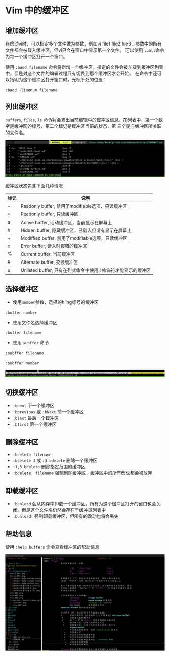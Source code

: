 # Vim 中的缓冲区

##  增加缓冲区

在启动vi时，可以指定多个文件做为参数，例如vi file1 file2 file3，参数中的所有文件都会被载入缓冲区，但vi只会在窗口中显示第一个文件。
可以使用 `:ball`命令为每一个缓冲区打开一个窗口。

使用 `:badd filename` 命令将新增一个缓冲区。指定的文件会被加载到缓冲区列表中，但是对这个文件的编辑过程只有切换到那个缓冲区才会开始。
在命令中还可以指明为这个缓冲区打开窗口时，光标所处的位置：

```
:badd +linenum filename
```

## 列出缓冲区

`buffers`, `files`, `ls` 命令将会累出当前编辑中的缓冲区信息。在列表中，第一个数字是缓冲区的标号，第二个标记是缓冲区当前的状态，第
三个是与缓冲区所关联的文件名。

![](../.gitbook/assets/vim-001.png)

缓冲区状态包含下面几种情况

标记 | 说明 
------| --------
-     | Readonly buffer, 禁用了modifiable选项，只读缓冲区
=     | Readonly buffer, 只读缓冲区
a     | Active buffer, 活动缓冲区，当前显示在屏幕上
h     | Hidden buffer, 隐藏缓冲区，已载入但没有显示在屏幕上
+     | Modiffied buffer, 禁用了modifiable选项，只读缓冲区
x     | Error buffer, 读入时报错的缓冲区
%     | Current buffer, 当前缓冲区
#     | Alternate buffer, 交换缓冲区 
u     | Unlisted buffer, 只有在列式命令中使用 ! 修饰符才能显示的缓冲区

## 选择缓冲区

- 使用`number`参数，选择的hiing标号的缓冲区

```
:buffer number
```

- 使用文件名选择缓冲区

```
:buffer filename    
```

- 使用 `subffer` 命令

```
:subffer filename

:subffer number
```

![](../.gitbook/assets/vim-002.png)


## 切换缓冲区

- `:bnext` 下一个缓冲区
- `:bprevious` 或 `:bNext` 前一个缓冲区
- `:blast` 最后一个缓冲区
- `:bfirst` 第一个缓冲区

## 删除缓冲区

- `:bdelete filename` 
- `:bdelete 3` 或 `:3 bdelete` 删除一个缓冲区
- `:1,3 bdelete` 删除指定范围的缓冲区
- `:bdelete! filename` 强制删除缓冲区，缓冲区中的所有改动都会被放弃

## 卸载缓冲区

- `:bunload` 会从内存中卸载一个缓冲区，所有为这个缓冲区打开的窗口也会关闭。但是这个文件名仍然会存在于缓冲区列表中
- `:bunload!` 强制卸载缓冲区，但所有的改动也将会丢失

## 帮助信息


使用 `:help buffers` 命令查看缓冲区的帮助信息

![](../.gitbook/assets/vim-003.png)
